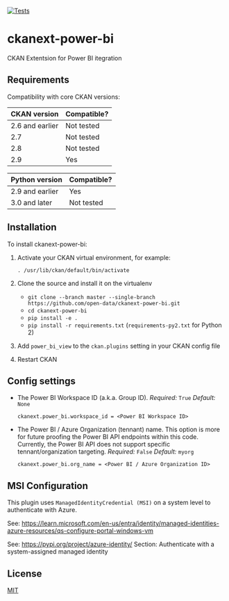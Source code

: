[![Tests](https://github.com/open-data/ckanext-power-bi/workflows/Tests/badge.svg?branch=main)](https://github.com/open-data/ckanext-power-bi/actions)

# ckanext-power-bi

CKAN Extentsion for Power BI itegration


## Requirements

Compatibility with core CKAN versions:

| CKAN version    | Compatible?   |
| --------------- | ------------- |
| 2.6 and earlier | Not tested    |
| 2.7             | Not tested    |
| 2.8             | Not tested    |
| 2.9             | Yes    |

| Python version    | Compatible?   |
| --------------- | ------------- |
| 2.9 and earlier | Yes    |
| 3.0 and later             | Not tested    |

## Installation

To install ckanext-power-bi:

1. Activate your CKAN virtual environment, for example:

     `. /usr/lib/ckan/default/bin/activate`

2. Clone the source and install it on the virtualenv

    - `git clone --branch master --single-branch https://github.com/open-data/ckanext-power-bi.git`
    - `cd ckanext-power-bi`
    - `pip install -e .`
    - `pip install -r requirements.txt` (`requirements-py2.txt` for Python 2)

3. Add `power_bi_view` to the `ckan.plugins` setting in your CKAN
   config file

4. Restart CKAN

## Config settings

- The Power BI Workspace ID (a.k.a. Group ID).
  *Required:* `True`
  *Default:* `None`
  ```
  ckanext.power_bi.workspace_id = <Power BI Workspace ID>
  ```
- The Power BI / Azure Organization (tennant) name. This option is more for future proofing the Power BI API endpoints within this code. Currently, the Power BI API does not support specific tennant/organization targeting.
  *Required:* `False`
  *Default:* `myorg`
  ```
  ckanext.power_bi.org_name = <Power BI / Azure Organization ID>
  ```

## MSI Configuration

This plugin uses `ManagedIdentityCredential (MSI)` on a system level to authenticate with Azure.

See: https://learn.microsoft.com/en-us/entra/identity/managed-identities-azure-resources/qs-configure-portal-windows-vm

See: https://pypi.org/project/azure-identity/
Section: Authenticate with a system-assigned managed identity

## License

[MIT](https://raw.githubusercontent.com/open-data/ckanext-power-bi/master/LICENSE)
